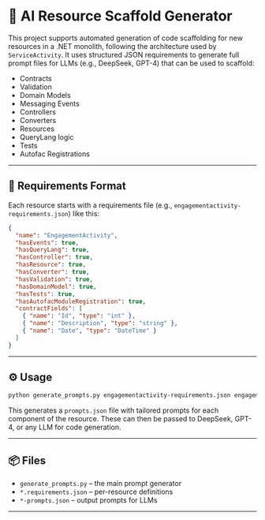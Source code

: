 
# 🧠 AI Resource Scaffold Generator

This project supports automated generation of code scaffolding for new resources in a .NET monolith, following the architecture used by `ServiceActivity`. It uses structured JSON requirements to generate full prompt files for LLMs (e.g., DeepSeek, GPT-4) that can be used to scaffold:

- Contracts
- Validation
- Domain Models
- Messaging Events
- Controllers
- Converters
- Resources
- QueryLang logic
- Tests
- Autofac Registrations

---

## 🧩 Requirements Format

Each resource starts with a requirements file (e.g., `engagementactivity-requirements.json`) like this:

```json
{
  "name": "EngagementActivity",
  "hasEvents": true,
  "hasQueryLang": true,
  "hasController": true,
  "hasResource": true,
  "hasConverter": true,
  "hasValidation": true,
  "hasDomainModel": true,
  "hasTests": true,
  "hasAutofacModuleRegistration": true,
  "contractFields": [
    { "name": "Id", "type": "int" },
    { "name": "Description", "type": "string" },
    { "name": "Date", "type": "DateTime" }
  ]
}
```

---

## ⚙️ Usage

```bash
python generate_prompts.py engagementactivity-requirements.json engagementactivity-prompts.json
```

This generates a `prompts.json` file with tailored prompts for each component of the resource. These can then be passed to DeepSeek, GPT-4, or any LLM for code generation.

---

## 📦 Files

- `generate_prompts.py` – the main prompt generator
- `*.requirements.json` – per-resource definitions
- `*-prompts.json` – output prompts for LLMs

---

